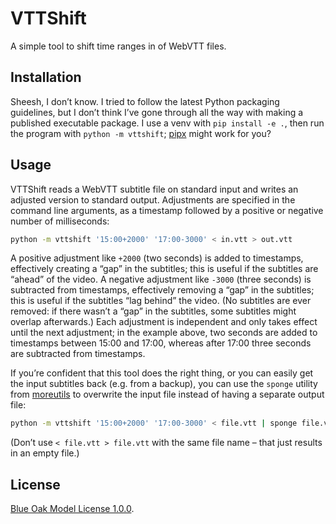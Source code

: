 # VTTShift

A simple tool to shift time ranges in of WebVTT files.

## Installation

Sheesh, I don’t know.
I tried to follow the latest Python packaging guidelines,
but I don’t think I’ve gone through all the way with making a published executable package.
I use a venv with `pip install -e .`, then run the program with `python -m vttshift`;
[pipx](https://pypa.github.io/pipx/) might work for you?

## Usage

VTTShift reads a WebVTT subtitle file on standard input
and writes an adjusted version to standard output.
Adjustments are specified in the command line arguments,
as a timestamp followed by a positive or negative number of milliseconds:

```sh
python -m vttshift '15:00+2000' '17:00-3000' < in.vtt > out.vtt
```

A positive adjustment like `+2000` (two seconds) is added to timestamps,
effectively creating a “gap” in the subtitles;
this is useful if the subtitles are “ahead” of the video.
A negative adjustment like `-3000` (three seconds) is subtracted from timestamps,
effectively removing a “gap” in the subtitles;
this is useful if the subtitles “lag behind” the video.
(No subtitles are ever removed:
if there wasn’t a “gap” in the subtitles,
some subtitles might overlap afterwards.)
Each adjustment is independent and only takes effect until the next adjustment;
in the example above, two seconds are added to timestamps between 15:00 and 17:00,
whereas after 17:00 three seconds are subtracted from timestamps.

If you’re confident that this tool does the right thing,
or you can easily get the input subtitles back (e.g. from a backup),
you can use the `sponge` utility from [moreutils](https://joeyh.name/code/moreutils/)
to overwrite the input file instead of having a separate output file:

```sh
python -m vttshift '15:00+2000' '17:00-3000' < file.vtt | sponge file.vtt
```

(Don’t use `< file.vtt > file.vtt` with the same file name –
that just results in an empty file.)

## License

[Blue Oak Model License 1.0.0](https://blueoakcouncil.org/license/1.0.0).
